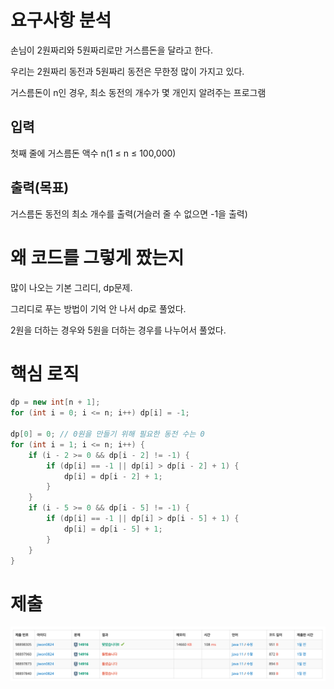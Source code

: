 # 요구사항 분석
손님이 2원짜리와 5원짜리로만 거스름돈을 달라고 한다.

우리는 2원짜리 동전과 5원짜리 동전은 무한정 많이 가지고 있다.

거스름돈이 n인 경우, 최소 동전의 개수가 몇 개인지 알려주는 프로그램
## 입력
첫째 줄에 거스름돈 액수 n(1 ≤ n ≤ 100,000)
## 출력(목표)
거스름돈 동전의 최소 개수를 출력(거슬러 줄 수 없으면 -1을 출력)

# 왜 코드를 그렇게 짰는지
많이 나오는 기본 그리디, dp문제.

그리디로 푸는 방법이 기억 안 나서 dp로 풀었다.

2원을 더하는 경우와 5원을 더하는 경우를 나누어서 풀었다.
# 핵심 로직
```java
dp = new int[n + 1];
for (int i = 0; i <= n; i++) dp[i] = -1;

dp[0] = 0; // 0원을 만들기 위해 필요한 동전 수는 0
for (int i = 1; i <= n; i++) {
    if (i - 2 >= 0 && dp[i - 2] != -1) {
        if (dp[i] == -1 || dp[i] > dp[i - 2] + 1) {
            dp[i] = dp[i - 2] + 1;
        }
    }
    if (i - 5 >= 0 && dp[i - 5] != -1) {
        if (dp[i] == -1 || dp[i] > dp[i - 5] + 1) {
            dp[i] = dp[i - 5] + 1;
        }
    }
}
```
# 제출
![img.png](Attached/boj_14916.png)
